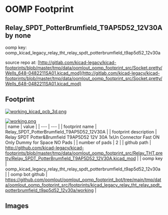 # OOMP Footprint  
## Relay_SPDT_PotterBrumfield_T9AP5D52_12V30A  by none  
  
oomp key: oomp_kicad_legacy_relay_tht_relay_spdt_potterbrumfield_t9ap5d52_12v30a  
  
source repo at: [http://gitlab.com/kicad-legacy/kicad-footprints/blob/master/tmp/data/oomlout_oomp_footprint_src/Socket.pretty/Wells_648-0482211SA01.kicad_mod](http://gitlab.com/kicad-legacy/kicad-footprints/blob/master/tmp/data/oomlout_oomp_footprint_src/Socket.pretty/Wells_648-0482211SA01.kicad_mod)  
## Footprint  
  
[![working_kicad_pcb_3d.png](working_kicad_pcb_3d_600.png)](working_kicad_pcb_3d.png)  
  
[![working.png](working_600.png)](working.png)  
| name | value | 
| --- | --- | 
| footprint name | Relay_SPDT_PotterBrumfield_T9AP5D52_12V30A | 
| footprint description | Relay SPDT Potter&Brumfield T9AP5D52 12V 30A 1xUn Connector Fast ON Only Dummy for Space NO Pads | 
| number of pads | 2 | 
| github path | http://github.com/kicad-legacy/kicad-footprints/blob/master/tmp/data/oomlout_oomp_footprint_src/Relay_THT.pretty/Relay_SPDT_PotterBrumfield_T9AP5D52_12V30A.kicad_mod | 
| oomp key | oomp_kicad_legacy_relay_tht_relay_spdt_potterbrumfield_t9ap5d52_12v30a | 
| oomp bot github | https://github.com/oomlout/oomlout_oomp_footprint_bot/tree/main/tmp/data/oomlout_oomp_footprint_src/footprints/kicad_legacy_relay_tht_relay_spdt_potterbrumfield_t9ap5d52_12v30a/working | 
## Images  
